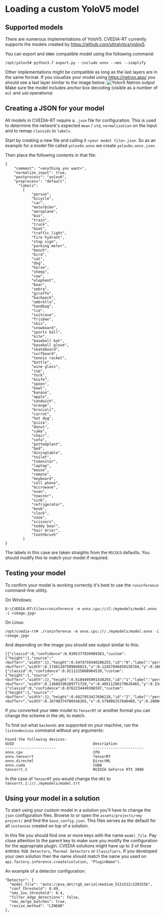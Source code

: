 # Loading a custom YoloV5 model

## Supported models
There are numerous implementations of YoloV5. CVEDIA-RT currently supports the models created by https://github.com/ultralytics/yolov5. 

You can export and `ONNX` compatible model using the following command:
```
/opt/yolov5# python3.7 export.py --include onnx --nms --simplify
```

Other implementations might be compatible as long as the last layers are in the same format. If you visualize your model using https://netron.app/ you should see a last layer similar to the image below:
![Yolov5 Netron output](https://github.com/Cvedia/CVEDIA-RT-SDK/blob/main/tutorials/yolov5_netron.png)
Make sure the model includes anchor box decoding (visible as a number of `mul` and `add` operations)

## Creating a JSON for your model

All models in CVEDIA-RT require a `.json` file for configuration. This is used to determine the network's expected `mean` / `std`, `normalization` on the input and to remap `classids` to `labels`.

Start by creating a new file and calling it `<your model file>.json`. So as an example for a model file called `yolov6n.onnx` we create `yolov6n.onnx.json`.

Then place the following contents in that file:
```
{
    "comment": "<anything you want>",
    "normalize_input": true,
    "postprocess": "yolov6",
    "preprocess": "default",
	  "labels":
        [
            "person",
            "bicycle",
            "car",
            "motorbike",
            "aeroplane",
            "bus",
            "train",
            "truck",
            "boat",
            "traffic light",
            "fire hydrant",
            "stop sign",
            "parking meter",
            "bench",
            "bird",
            "cat",
            "dog",
            "horse",
            "sheep",
            "cow",
            "elephant",
            "bear",
            "zebra",
            "giraffe",
            "backpack",
            "umbrella",
            "handbag",
            "tie",
            "suitcase",
            "frisbee",
            "skis",
            "snowboard",
            "sports ball",
            "kite",
            "baseball bat",
            "baseball glove",
            "skateboard",
            "surfboard",
            "tennis racket",
            "bottle",
            "wine glass",
            "cup",
            "fork",
            "knife",
            "spoon",
            "bowl",
            "banana",
            "apple",
            "sandwich",
            "orange",
            "broccoli",
            "carrot",
            "hot dog",
            "pizza",
            "donut",
            "cake",
            "chair",
            "sofa",
            "pottedplant",
            "bed",
            "diningtable",
            "toilet",
            "tvmonitor",
            "laptop",
            "mouse",
            "remote",
            "keyboard",
            "cell phone",
            "microwave",
            "oven",
            "toaster",
            "sink",
            "refrigerator",
            "book",
            "clock",
            "vase",
            "scissors",
            "teddy bear",
            "hair drier",
            "toothbrush"        
        ]
}
```

The labels in this case are taken straights from the `MSCOCO` defaults. You should modify this to match your model if required.

## Testing your model

To confirm your model is working correctly it's best to use the `runinference` command-line utility.

On Windows:
```
D:\CVEDIA-RT\files>runinference -m onnx.cpu:///C:/mymodels/model.onnx -i <image.jpg>
```
On Linux:
```
/opt/cvedia-rt# ./runinference -m onnx.cpu:///./mymodels/model.onnx -i <image.jpg>
```

And depending on the image you should see output similar to this:
```
[{"classid":0,"confidence":0.9395377039909363,"custom":{"height":1,"source":"
<buffer>","width":1},"height":0.5474759340286255,"id":"0","label":"person","source":"<buffer>","width":0.17461207509040833,"x":0.12457846850156784,"y":0.3665139377117157},{"classid":0,"confidence":0.9111225008964539,"custom":{"height":1,"source":"<buffer>","width":1},"height":0.6184495091438293,"id":"1","label":"person","source":"<buffer>","width":0.13689196109771729,"x":0.40511298179626465,"y":0.334348201751709},{"classid":0,"confidence":0.8762234449386597,"custom":{"height":1,"source":"<buffer>","width":1},"height":0.6827053427696228,"id":"2","label":"person","source":"<buffer>","width":0.16748374700546265,"x":0.579886257648468,"y":0.2800418734550476}]
```
If you converted your `ONNX` model to `TensorRT` or another format you can change the scheme in the `URL` to match.

To find out what `backends` are supported on your machine, run the `listnndevices` command without any arguments:
```
Found the following devices:
GUID                                    Description
-----------------------                 -----------------------
onnx.cpu                                CPU
onnx.tensorrt                           TensorRT
onnx.directml                           DirectML
onnx.cuda                               CUDA
tensorrt.1                              NVIDIA GeForce RTX 3080
```
In the case of `TensorRT` you would change the `URI` to `tensorrt.1:///./mymodels/model.trt`

## Using your model in a solution

To start using your custom model in a solution you'll have to change the `json` configuration files.
Browse to or open the `assets/projects/<my project/` and find the `base_config.json`. This files serves as the default for all `instances` created on top of a solution.

In this file you should find one or more keys with the name `model_file`. Pay close attention to the parent key to make sure you modify the configuration for the appropriate plugin. CVEDIA solutions might have up to 3 of those entries: `RGB Detectors`, `Thermal Detectors` or `Classifiers`. If you developed your own solution then the name should match the name you used on `api.factory.inference.create(solution, "PluginName")`.

An example of a detector configuration:
```
"Detector": {  
  "model_file": "auto://pva_det/rgb_aerial/medium_512x512/220325b",  
  "conf_threshold": 0.49,  
  "nms_iou_threshold": 0.4,  
  "filter_edge_detections": false,  
  "nms_merge_batches": true,  
  "resize_method": "LINEAR"
},
```
